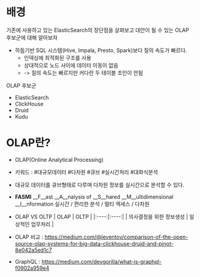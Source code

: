 # 배경

기존에 사용하고 있는 ElasticSearch의 장단점을 살펴보고 대안이 될 수 있는 OLAP 후보군에 대해 알아보자

- 하둡기반 SQL 시스템(Hive, Impala, Presto, Spark)보다 질의 속도가 빠르다.
  - 인덱싱에 최적화된 구조를 사용
  - 상대적으로 노드 사이에 데이터 이동이 없음
  - -> 질의 속도는 빠르지만 커다란 두 테이블 조인이 안됨   

OLAP 후보군
- ElasticSearch
- ClickHouse
- Druid
- Kudu



# OLAP란?
- OLAP(Online Analytical Processing)
- 키워드 : #대규모데이터 #다차원 #큐브 #실시간처리 #대화식분석  
- 대규모 데이터를 큐브형태로 다루며 다차원 정보를 실시간으로 분석할 수 있다.
- __FASMI__ __F__ast __A__nalysis of __S__hared __M__ultidimensional __I__nformation
  실시간 / 편리한 분석 / 멀티 엑세스 / 다차원

- OLAP VS OLTP
  | OLAP | OLTP |
  |:----:|:----:|
  | 의사결정을 위한 정보생성 | 일상적인 업무처리 |


- OLAP 비교 : https://medium.com/@leventov/comparison-of-the-open-source-olap-systems-for-big-data-clickhouse-druid-and-pinot-8e042a5ed1c7
- GraphQL : https://medium.com/devgorilla/what-is-graphql-f0902a959e4
